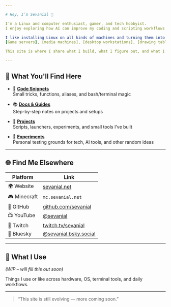 ```yaml
---

# Hey, I’m Sevanial 👋

I’m a Linux and computer enthusiast, gamer, and tech hobbyist.  
I enjoy exploring how AI can improve my coding and scripting workflows — whether it’s for servers, apps, or just fun side projects.

I like installing Linux on all kinds of machines and turning them into useful tools:  
[Game servers], [media machines], [desktop workstations], [drawing tablets], and more.

This site is where I share what I build, what I figure out, and what I find interesting.

---
```


## 📂 What You'll Find Here

- 📌 **[Code Snippets](./snippets)**  
  Small tricks, functions, aliases, and bash/terminal magic

- 📚 **[Docs & Guides](./docs)**  
  Step-by-step notes on projects and setups

- 🔧 **[Projects](./projects)**  
  Scripts, launchers, experiments, and small tools I’ve built

- 🧪 **[Experiments](./experiments)**  
  Personal testing grounds for tech, AI tools, and other random ideas

---

## 🌐 Find Me Elsewhere

| Platform     | Link                                  |
|--------------|----------------------------------------|
| 🌍 Website   | [sevanial.net](https://sevanial.net)   |
| 🎮 Minecraft | `mc.sevanial.net`                      |
| 🧠 GitHub    | [github.com/sevanial](https://github.com/sevanial) |
| 📺 YouTube   | [@sevanial](https://youtube.com/@sevanial) |
| 🔴 Twitch    | [twitch.tv/sevanial](https://twitch.tv/sevanial) |
| 🌌 Bluesky   | [@sevanial.bsky.social](https://bsky.app/profile/sevanial.bsky.social) |

---

## 🧰 What I Use  
*(WIP – will fill this out soon)*

Things I use or like across hardware, OS, terminal tools, and daily workflows.

---

> “This site is still evolving — more coming soon.”


